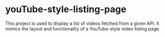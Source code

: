 # youTube-style-listing-page
This project is used to display a list of videos fetched from a given API. It mimics the layout and functionality of a YouTube-style video listing page.
